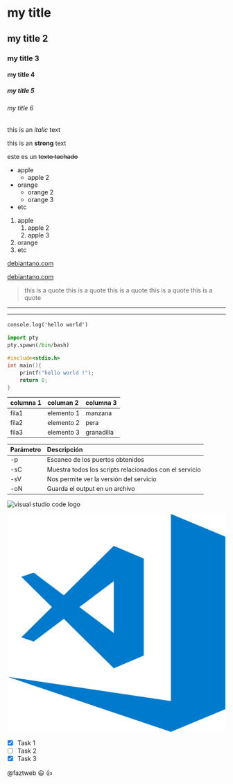 # my title
## my title 2
### my title 3
#### my title 4
##### my title 5
###### my title 6

<!--estet es un texto en italica-->
this is an *italic* text
<!--estet es un texto en negrita-->
this is an **strong** text
<!--strkethrough-->
este es un ~~texto tachado~~

<!--lista desordenadas--->
* apple
    * apple 2
* orange
    * orange 2
    * orange 3
* etc

1. apple
    1. apple 2
    2. apple 3 
2. orange
3. etc

[debiantano.com](https://debiantano.github.io/blog3)

[debiantano.com](https://debiantano.github.io/blog3 "custon title")

> this is a quote
> this is a quote
> this is a quote
> this is a quote
> this is a quote
---
___

`console.log('hello world')`

```python
import pty
pty.spawn(/bin/bash)
```

```c++
#include<stdio.h>
int main(){
    printf("hello world !");
    return 0;
}
```

|columna 1 | columan 2 | columna 3 |
|----------|:----------|:----------|
|fila1     |elemento 1 |manzana    |
|fila2     |elemento 2 |pera       |
|fila3     |elemento 3 |granadilla |

| Parámetro | Descripción   |
| ----------|:------------- |
| -p        | Escaneo de los puertos obtenidos                       |
| -sC       | Muestra todos los scripts relacionados con el servicio |
| -sV       | Nos permite ver la versión del servicio                |
| -oN       | Guarda el output en un archivo                         |




![visual studio code logo](https://upload.wikimedia.org/wikipedia/commons/2/2d/Visual_Studio_Code_1.18_icon.svg)

![icono de VSC](icono.png "vsc logo")


<!--GITHUB MARKDOWN--->
* [X] Task 1
* [ ] Task 2
* [X] Task 3 

@faztweb :smiley: :+1:
